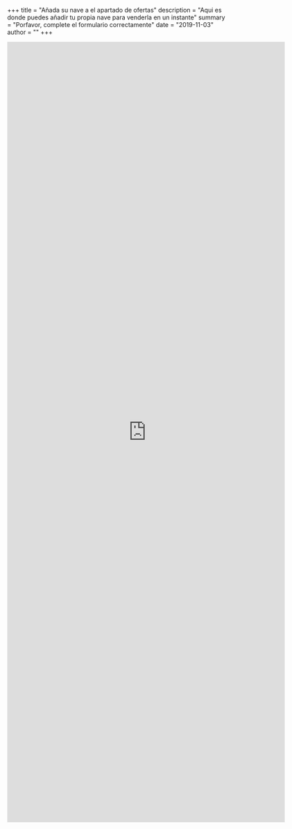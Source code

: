 +++
title = "Añada su nave a el apartado de ofertas"
description = "Aqui es donde puedes añadir tu propia nave para venderla en un instante"
summary = "Porfavor, complete el formulario correctamente"
date = "2019-11-03"
author = ""
+++

<iframe src="https://docs.google.com/forms/d/e/1FAIpQLSfO-XSNyK7DbN4_EOXsGdXYAyGbaupFB7bGidqsR8Woi_kNTQ/viewform?embedded=true" width="640" height="1800" frameborder="0" marginheight="0" marginwidth="0">S&#39;està carregant…</iframe>
